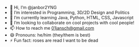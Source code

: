 - 👋 Hi, I’m @janbor2YNG
- 👀 I’m interested in Programming, 3D/2D Design and Politics
- 🌱 I’m currently learning Java, Python, HTML, CSS, Javascript
- 💞️ I’m looking to collaborate on cool projects with cool people!
- 📫 How to reach me 01jansch@gmail.com
- 😄 Pronouns: he/him (they/them is best)
- ⚡ Fun fact: roses are read I want to be dead 

<!---
janbor2YNG/janbor2YNG is a ✨ special ✨ repository because its `README.md` (this file) appears on your GitHub profile.
You can click the Preview link to take a look at your changes.
--->
